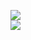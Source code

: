 [![](https://img.shields.io/badge/Made%20With-Github%20Spray-lightgrey.svg?style=for-the-badge&logo=github)](https://github.com/Annihil/github-spray#11380)  
[![](https://i.imgur.com/2DrTn0Z.gif)](https://github.com/Annihil/github-spray)